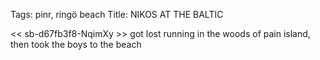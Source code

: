 Tags: pinr, ringö beach
Title: NIKOS AT THE BALTIC
  
<< sb-d67fb3f8-NqimXy >> got lost running in the woods of pain island, then took the boys to the beach  
